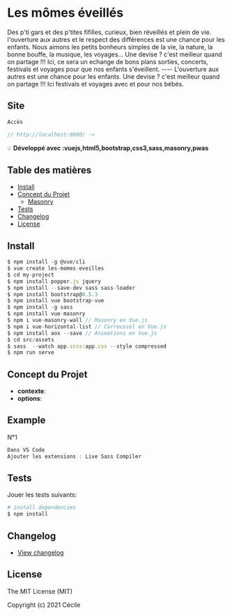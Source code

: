 # Les mômes éveillés
Des p'ti gars et des p'tites fifilles, curieux, bien réveillés et plein de vie. l'ouverture aux autres et le respect des différences est une chance pour les enfants. Nous aimons les petits bonheurs simples de la vie, la nature, la bonne bouffe, la musique, les voyages... Une devise ? c'est meilleur quand on partage !!! Ici, ce sera un echange de bons plans sorties, concerts, festivals et voyages pour que nos enfants s'éveillent. ---- L'ouverture aux autres est une chance pour les enfants. Une devise ? c'est meilleur quand on partage !!! Ici festivals et voyages avec et pour nos bébés.


## Site

```javascript
Accès

// http://localhost:8080/ -> 
```


:bulb: **Développé avec :vuejs,html5,bootstrap,css3,sass,masonry,pwas** 

## Table des matières

- [Install](#install)
- [Concept du Projet](#options)
  - [Masonry](#Masonry)
- [Tests](#tests)
- [Changelog](#changelog)
- [License](#license)

## Install

```javascript
$ npm install -g @vue/cli
$ vue create les-momes-eveilles
$ cd my-project
$ npm install popper.js jquery
$ npm install --save-dev sass sass-loader
$ npm install bootstrap@4.5.3
$ npm install vue bootstrap-vue
$ npm install -g sass
$ npm install vue-masonry
$ npm i vue-masonry-wall // Masonry en Vue.js
$ npm i vue-horizontal-list // Carroussel en Vue.js
$ npm install aos --save // Animations en Vue.js
$ cd src/assets
$ sass  --watch app.scss:app.css --style compressed
$ npm run serve
```

## Concept du Projet


- **contexte**:
- **options**: 

## Example

N°1

```javascript
Dans VS Code
Ajouter les extensions : Live Sass Compiler
```

## Tests

Jouer les tests suivants:

```bash
# install dependencies
$ npm install
```

## Changelog

- [View changelog](https://github.com/Cecile-Bordes/les-momes-eveilles/main/CHANGELOG.md)

## License

The MIT License (MIT)

Copyright (c) 2021 Cécile